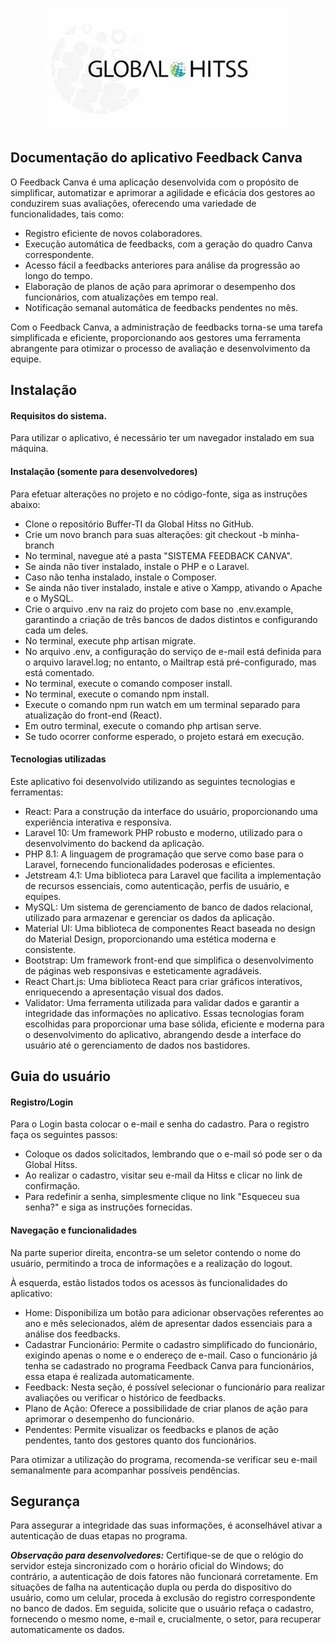<p align="center"><img src="/public/img/logo.jpg" width="400" alt="Laravel Logo"></p>

## Documentação do aplicativo Feedback Canva

O Feedback Canva é uma aplicação desenvolvida com o propósito de simplificar, automatizar e aprimorar a agilidade e eficácia dos gestores ao conduzirem suas avaliações, oferecendo uma variedade de funcionalidades, tais como:
- Registro eficiente de novos colaboradores.
- Execução automática de feedbacks, com a geração do quadro Canva correspondente.
- Acesso fácil a feedbacks anteriores para análise da progressão ao longo do tempo.
- Elaboração de planos de ação para aprimorar o desempenho dos funcionários, com atualizações em tempo real.
- Notificação semanal automática de feedbacks pendentes no mês.

Com o Feedback Canva, a administração de feedbacks torna-se uma tarefa simplificada e eficiente, proporcionando aos gestores uma ferramenta abrangente para otimizar o processo de avaliação e desenvolvimento da equipe.

## Instalação
#### Requisitos do sistema.
Para utilizar o aplicativo, é necessário ter um navegador instalado em sua máquina.

#### Instalação (somente para desenvolvedores)
Para efetuar alterações no projeto e no código-fonte, siga as instruções abaixo:
- Clone o repositório Buffer-TI da Global Hitss no GitHub.
- Crie um novo branch para suas alterações: git checkout -b minha-branch
- No terminal, navegue até a pasta "SISTEMA FEEDBACK CANVA".
- Se ainda não tiver instalado, instale o PHP e o Laravel.
- Caso não tenha instalado, instale o Composer.
- Se ainda não tiver instalado, instale e ative o Xampp, ativando o Apache e o MySQL.
- Crie o arquivo .env na raiz do projeto com base no .env.example, garantindo a criação de três bancos de dados distintos e configurando cada um deles.
- No terminal, execute php artisan migrate.
- No arquivo .env, a configuração do serviço de e-mail está definida para o arquivo laravel.log; no entanto, o Mailtrap está pré-configurado, mas está comentado.
- No terminal, execute o comando composer install.
- No terminal, execute o comando npm install.
- Execute o comando npm run watch em um terminal separado para atualização do front-end (React).
- Em outro terminal, execute o comando php artisan serve.
- Se tudo ocorrer conforme esperado, o projeto estará em execução.


#### Tecnologias utilizadas
Este aplicativo foi desenvolvido utilizando as seguintes tecnologias e ferramentas:
- React: Para a construção da interface do usuário, proporcionando uma experiência interativa e responsiva.
- Laravel 10: Um framework PHP robusto e moderno, utilizado para o desenvolvimento do backend da aplicação.
- PHP 8.1: A linguagem de programação que serve como base para o Laravel, fornecendo funcionalidades poderosas e eficientes.
- Jetstream 4.1: Uma biblioteca para Laravel que facilita a implementação de recursos essenciais, como autenticação, perfis de usuário, e equipes.
- MySQL: Um sistema de gerenciamento de banco de dados relacional, utilizado para armazenar e gerenciar os dados da aplicação.
- Material UI: Uma biblioteca de componentes React baseada no design do Material Design, proporcionando uma estética moderna e consistente.
- Bootstrap: Um framework front-end que simplifica o desenvolvimento de páginas web responsivas e esteticamente agradáveis.
- React Chart.js: Uma biblioteca React para criar gráficos interativos, enriquecendo a apresentação visual dos dados.
- Validator: Uma ferramenta utilizada para validar dados e garantir a integridade das informações no aplicativo.
Essas tecnologias foram escolhidas para proporcionar uma base sólida, eficiente e moderna para o desenvolvimento do aplicativo, abrangendo desde a interface do usuário até o gerenciamento de dados nos bastidores.


## Guia do usuário

#### Registro/Login
Para o Login basta colocar o e-mail e senha do cadastro.
Para o registro faça os seguintes passos:
- Coloque os dados solicitados, lembrando que o e-mail só pode ser o da Global Hitss.
- Ao realizar o cadastro, visitar seu e-mail da Hitss e clicar no link de confirmação.
- Para redefinir a senha, simplesmente clique no link "Esqueceu sua senha?" e siga as instruções fornecidas.

#### Navegação e funcionalidades
Na parte superior direita, encontra-se um seletor contendo o nome do usuário, permitindo a troca de informações e a realização do logout.

À esquerda, estão listados todos os acessos às funcionalidades do aplicativo:
- Home: Disponibiliza um botão para adicionar observações referentes ao ano e mês selecionados, além de apresentar dados essenciais para a análise dos feedbacks.
- Cadastrar Funcionário: Permite o cadastro simplificado do funcionário, exigindo apenas o nome e o endereço de e-mail. Caso o funcionário já tenha se cadastrado no programa Feedback Canva para funcionários, essa etapa é realizada automaticamente.
- Feedback: Nesta seção, é possível selecionar o funcionário para realizar avaliações ou verificar o histórico de feedbacks.
- Plano de Ação: Oferece a possibilidade de criar planos de ação para aprimorar o desempenho do funcionário.
- Pendentes: Permite visualizar os feedbacks e planos de ação pendentes, tanto dos gestores quanto dos funcionários.

Para otimizar a utilização do programa, recomenda-se verificar seu e-mail semanalmente para acompanhar possíveis pendências.

## Segurança
Para assegurar a integridade das suas informações, é aconselhável ativar a autenticação de duas etapas no programa.

***Observação para desenvolvedores:*** Certifique-se de que o relógio do servidor esteja sincronizado com o horário oficial do Windows; do contrário, a autenticação de dois fatores não funcionará corretamente. Em situações de falha na autenticação dupla ou perda do dispositivo do usuário, como um celular, proceda à exclusão do registro correspondente no banco de dados. Em seguida, solicite que o usuário refaça o cadastro, fornecendo o mesmo nome, e-mail e, crucialmente, o setor, para recuperar automaticamente os dados.



